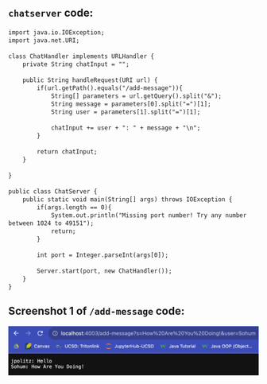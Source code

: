 ## `chatserver` code:

```
import java.io.IOException;
import java.net.URI;

class ChatHandler implements URLHandler {
    private String chatInput = "";

    public String handleRequest(URI url) {
        if(url.getPath().equals("/add-message")){
            String[] parameters = url.getQuery().split("&");
            String message = parameters[0].split("=")[1];
            String user = parameters[1].split("=")[1];

            chatInput += user + ": " + message + "\n";
        }

        return chatInput;
    }

}

public class ChatServer {
    public static void main(String[] args) throws IOException {
        if(args.length == 0){
            System.out.println("Missing port number! Try any number between 1024 to 49151");
            return;
        }

        int port = Integer.parseInt(args[0]);

        Server.start(port, new ChatHandler());
    }
}

```

## Screenshot 1 of `/add-message` code:

![Image](https://github.com/sohumseedhar-ucsd/cse15l-lab-reports/blob/main/Screenshot%202024-01-30%20at%203.39.42%20PM.png?raw=true)


